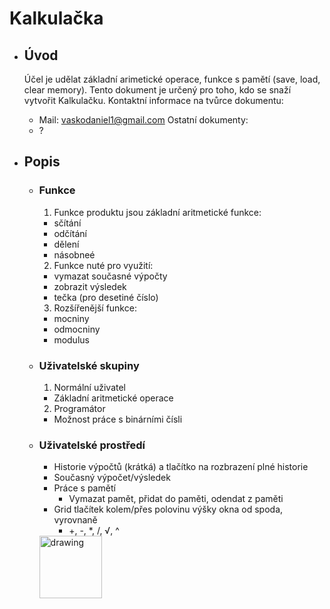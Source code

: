 # Kalkulačka
- ## Úvod
  Účel je udělat základní arimetické operace, funkce s pamětí (save, load, clear memory). Tento dokument je určený pro toho, kdo se snaží vytvořit Kalkulačku.
  Kontaktní informace na tvůrce dokumentu:
  - Mail: vaskodaniel1@gmail.com
  Ostatní dokumenty:
  - ?
    
- ## Popis
  - ### Funkce
    1. Funkce produktu jsou základní aritmetické funkce:
      - sčítání
      - odčítání
      - dělení
      - násobneé
    2. Funkce nuté pro využití:
      - vymazat současné výpočty
      - zobrazit výsledek
      - tečka (pro desetiné číslo)
    3. Rozšířenější funkce:
      - mocniny
      - odmocniny
      - modulus
        
  - ### Uživatelské skupiny
    1. Normální uživatel
      - Základní aritmetické operace
      2. Programátor
      - Možnost práce s binárními čísli
  - ### Uživatelské prostředí
    - Historie výpočtů (krátká) a tlačítko na rozbrazení plné historie
    - Současný výpočet/výsledek
    - Práce s pamětí
      - Vymazat pamět, přidat do paměti, odendat z paměti
    - Grid tlačítek kolem/přes polovinu výšky okna od spoda, vyrovnaně
      - +, -, *, /, √, ^
    <img src=url(https://github.com/DioForever/calculator/assets/78236175/82edf66d-9a43-4421-be43-21a5d6969d97) alt="drawing" width="100"/>


